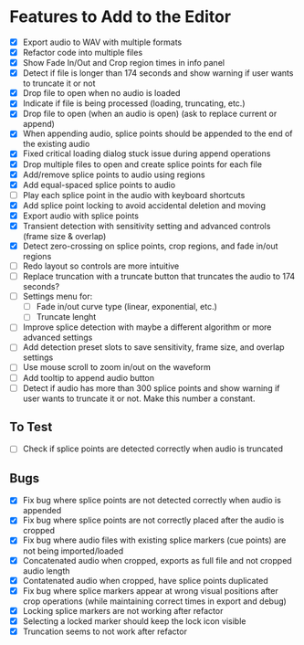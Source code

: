 # Features to Add to the Editor

- [x] Export audio to WAV with multiple formats
- [x] Refactor code into multiple files
- [x] Show Fade In/Out and Crop region times in info panel
- [x] Detect if file is longer than 174 seconds and show warning if user wants to truncate it or not
- [x] Drop file to open when no audio is loaded
- [x] Indicate if file is being processed (loading, truncating, etc.)
- [x] Drop file to open (when an audio is open) (ask to replace current or append)
- [x] When appending audio, splice points should be appended to the end of the existing audio
- [x] Fixed critical loading dialog stuck issue during append operations
- [x] Drop multiple files to open and create splice points for each file
- [x] Add/remove splice points to audio using regions
- [x] Add equal-spaced splice points to audio
- [ ] Play each splice point in the audio with keyboard shortcuts
- [x] Add splice point locking to avoid accidental deletion and moving
- [x] Export audio with splice points
- [x] Transient detection with sensitivity setting and advanced controls (frame size & overlap)
- [x] Detect zero-crossing on splice points, crop regions, and fade in/out regions
- [ ] Redo layout so controls are more intuitive
- [ ] Replace truncation with a truncate button that truncates the audio to 174 seconds?
- [ ] Settings menu for:
  - [ ]  Fade in/out curve type (linear, exponential, etc.)
  - [ ]  Truncate lenght
- [ ] Improve splice detection with maybe a different algorithm or more advanced settings
- [ ] Add detection preset slots to save sensitivity, frame size, and overlap settings
- [ ] Use mouse scroll to zoom in/out on the waveform
- [ ] Add tooltip to append audio button
- [ ] Detect if audio has more than 300 splice points and show warning if user wants to truncate it or not. Make this number a constant.

## To Test

- [ ] Check if splice points are detected correctly when audio is truncated

## Bugs

- [x] Fix bug where splice points are not detected correctly when audio is appended
- [x] Fix bug where splice points are not correctly placed after the audio is cropped
- [x] Fix bug where audio files with existing splice markers (cue points) are not being imported/loaded
- [x] Concatenated audio when cropped, exports as full file and not cropped audio length
- [x] Contatenated audio when cropped, have splice points duplicated
- [x] Fix bug where splice markers appear at wrong visual positions after crop operations (while maintaining correct times in export and debug)
- [x] Locking splice markers are not working after refactor
- [x] Selecting a locked marker should keep the lock icon visible
- [x] Truncation seems to not work after refactor
